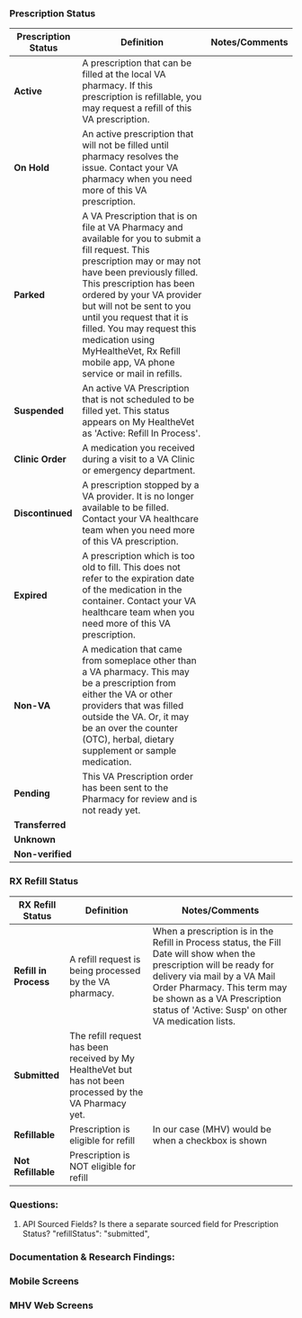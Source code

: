 ### Prescription Status

|Prescription Status | Definition | Notes/Comments |
|-------|-------|-------|
|**Active**|A prescription that can be filled at the local VA pharmacy. If this prescription is refillable, you may request a refill of this VA prescription.||
|**On Hold**|An active prescription that will not be filled until pharmacy resolves the issue. Contact your VA pharmacy when you need more of this VA prescription.||
|**Parked**|A VA Prescription that is on file at VA Pharmacy and available for you to submit a fill request. This prescription may or may not have been previously filled. This prescription has been ordered by your VA provider but will not be sent to you until you request that it is filled. You may request this medication using MyHealtheVet, Rx Refill mobile app, VA phone service or mail in refills.||
|**Suspended**|An active VA Prescription that is not scheduled to be filled yet. This status appears on My HealtheVet as 'Active: Refill In Process'.||
|**Clinic Order**|A medication you received during a visit to a VA Clinic or emergency department.||
|**Discontinued**|A prescription stopped by a VA provider. It is no longer available to be filled. Contact your VA healthcare team when you need more of this VA prescription.||
|**Expired**|A prescription which is too old to fill. This does not refer to the expiration date of the medication in the container. Contact your VA healthcare team when you need more of this VA prescription.||
|**Non-VA**| A medication that came from someplace other than a VA pharmacy. This may be a prescription from either the VA or other providers that was filled outside the VA. Or, it may be an over the counter (OTC), herbal, dietary supplement or sample medication.||
|**Pending**|This VA Prescription order has been sent to the Pharmacy for review and is not ready yet.||
|**Transferred** ||||
|**Unknown**||||
|**Non-verified**||||


### RX Refill Status

|RX Refill Status | Definition | Notes/Comments |
|-------|-------|-------|
|**Refill in Process**|A refill request is being processed by the VA pharmacy.|When a prescription is in the Refill in Process status, the Fill Date will show when the prescription will be ready for delivery via mail by a VA Mail Order Pharmacy. This term may be shown as a VA Prescription status of 'Active: Susp' on other VA medication lists.||
|**Submitted**|The refill request has been received by My HealtheVet but has not been processed by the VA Pharmacy yet.||
|**Refillable**| Prescription is eligible for refill| In our case (MHV) would be when a checkbox is shown|
|**Not Refillable**| Prescription is NOT eligible for refill||


### Questions:

1. API Sourced Fields?  Is there a separate sourced field for Prescription Status?  "refillStatus": "submitted",



### Documentation & Research Findings:





### Mobile Screens


### MHV Web Screens

